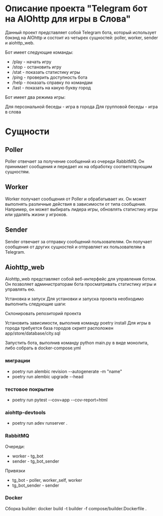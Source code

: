 #   Описание проекта "Telegram бот на AIOhttp для игры в Слова"
Данный проект представляет собой Telegram бота, который использует бэкэнд на AIOhttp и состоит из четырех сущностей: poller, worker, sender и aiohttp_web.

Бот имеет следующие команды:

+ /play - начать игру
+ /stop - остановить игру
+ /stat - показать статистику игры
+ /ping - проверить доступность бота
+ /help - показать справку по командам
+ /last - показать на какую букву город

Бот имеет два режима игры:

Для персональной беседы - игра в города
Для групповой беседы - игра в слова
# Сущности
## Poller
Poller отвечает за получение сообщений из очереди RabbitMQ. Он принимает сообщения и передает их на обработку соответствующим сущностям.

## Worker
Worker получает сообщения от Poller и обрабатывает их. Он может выполнять различные действия в зависимости от типа сообщения. Например, он может выбирать лидера игры, обновлять статистику игры или удалять жизни у игроков.

## Sender
Sender отвечает за отправку сообщений пользователям. Он получает сообщения от других сущностей и отправляет их пользователям в Telegram.

## Aiohttp_web
Aiohttp_web представляет собой веб-интерфейс для управления ботом. Он позволяет администраторам бота просматривать статистику игры и управлять ею.

Установка и запуск
Для установки и запуска проекта необходимо выполнить следующие шаги:

Склонировать репозиторий проекта

Установить зависимости, выполнив команду poetry install
Для игры в города требуется база городов скрипт расположен app/store/database/city.sql

Запустить бота, выполнив команду python main.py в виде монолита, либо собрать в docker-compose.yml


### миграции

+ poetry run alembic revision --autogenerate -m "name"
+ poetry run alembic upgrade --head

### тестовое покрытие

+ poetry run pytest --cov=app --cov-report=html

### aiohttp-devtools

+ poetry run adev runserver .

### RabbitMQ

Очереди:

+ worker - tg_bot
+ sender - tg_bot_sender

Привязки

+ tg_bot - poller, worker_self, worker
+ tg_bot_sender - sender


### Docker

Сборка builder: docker build -t builder -f compose/builder.Dockerfile .
